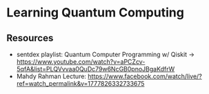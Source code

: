 # Learning Quantum Computing

## Resources
- sentdex playlist: Quantum Computer Programming w/ Qiskit -> https://www.youtube.com/watch?v=aPCZcv-5qfA&list=PLQVvvaa0QuDc79w6NcGB0pnoJBgaKdfrW
- Mahdy Rahman Lecture: https://www.facebook.com/watch/live/?ref=watch_permalink&v=1777826332733675